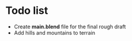 # Todo list

+ Create **main.blend** file for the final rough draft
+ Add hills and mountains to terrain